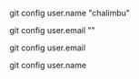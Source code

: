 git config user.name "chalimbu"

git config user.email ""

git config user.email

git config user.name